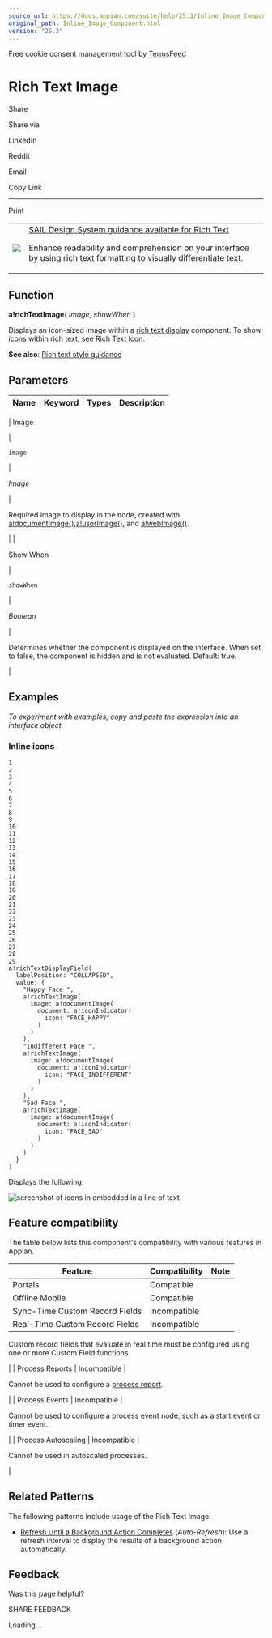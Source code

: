 ```yaml
---
source_url: https://docs.appian.com/suite/help/25.3/Inline_Image_Component.html
original_path: Inline_Image_Component.html
version: "25.3"
---
```


Free cookie consent management tool by [TermsFeed](https://www.termsfeed.com/)

# Rich Text Image

Share

Share via

LinkedIn

Reddit

Email

Copy Link

* * *

Print

<table><tbody><tr><td><a href="/suite/help/25.3/sail/home.html"><img class="ds-release-icon" src="images/design-sys/sail.png"></a></td><td><a class="ds-release-notice-a ds-release-notice-a-big" href="/suite/help/25.3/sail/ux-rich-text.html">SAIL Design System guidance available for Rich Text</a><p class="ds-release-notice-p">Enhance readability and comprehension on your interface by using rich text formatting to visually differentiate text.</p></td></tr></tbody></table>

## Function

**a!richTextImage**( _image, showWhen_ )

Displays an icon-sized image within a [rich text display](Rich_Text_Component.html) component. To show icons within rich text, see [Rich Text Icon](Styled_Icon_Component.html).

**See also**: [Rich text style guidance](sail/ux-rich-text.html)

## Parameters

| Name | Keyword | Types | Description |
| --- | --- | --- | --- |
|
Image

 |

`image`

 |

_Image_

 |

Required image to display in the node, created with [a!documentImage()](Document_Image_Component.html),[a!userImage()](User_Image_Component.html), and [a!webImage()](Web_Image_Component.html).

 |
|

Show When

 |

`showWhen`

 |

_Boolean_

 |

Determines whether the component is displayed on the interface. When set to false, the component is hidden and is not evaluated. Default: true.

 |

## Examples

_To experiment with examples, copy and paste the expression into an interface object._

### Inline icons

```
1
2
3
4
5
6
7
8
9
10
11
12
13
14
15
16
17
18
19
20
21
22
23
24
25
26
27
28
29
a!richTextDisplayField(
  labelPosition: "COLLAPSED",
  value: {
    "Happy Face ",
    a!richTextImage(
      image: a!documentImage(
        document: a!iconIndicator(
          icon: "FACE_HAPPY"
        )
      )
    ),
    "Indifferent Face ",
    a!richTextImage(
      image: a!documentImage(
        document: a!iconIndicator(
          icon: "FACE_INDIFFERENT"
        )
      )
    ),
    "Sad Face ",
    a!richTextImage(
      image: a!documentImage(
        document: a!iconIndicator(
          icon: "FACE_SAD"
        )
      )
    )
  }
)
```

Displays the following:

![screenshot of icons in embedded in a line of text](images/richtext-inline-images.png)

## Feature compatibility

The table below lists this component's compatibility with various features in Appian.

| Feature | Compatibility | Note |
| --- | --- | --- |
| Portals | Compatible |  |
| Offline Mobile | Compatible |  |
| Sync-Time Custom Record Fields | Incompatible |  |
| Real-Time Custom Record Fields | Incompatible |
Custom record fields that evaluate in real time must be configured using one or more Custom Field functions.

 |
| Process Reports | Incompatible |

Cannot be used to configure a [process report](Process_Reports.html).

 |
| Process Events | Incompatible |

Cannot be used to configure a process event node, such as a start event or timer event.

 |
| Process Autoscaling | Incompatible |

Cannot be used in autoscaled processes.

 |

## Related Patterns

The following patterns include usage of the Rich Text Image.

-   [Refresh Until a Background Action Completes](/suite/help/25.3/recipe-refresh-until-asynchronous-action-completes.html) (_Auto-Refresh_): Use a refresh interval to display the results of a background action automatically.

## Feedback

Was this page helpful?

SHARE FEEDBACK

Loading...